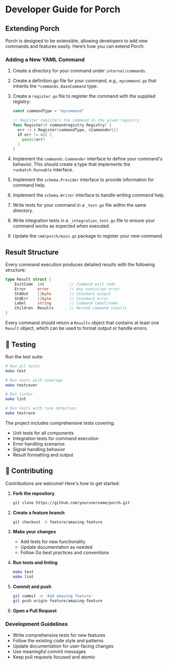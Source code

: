 # Developer Guide for Porch

## Extending Porch

Porch is designed to be extensible, allowing developers to add new commands and features easily. Here’s how you can extend Porch:

### Adding a New YAML Command

1. Create a directory for your command under `internal/commands`.

1. Create a definition.go file for your command, e.g., `mycommand.go` that inherits the `*commands.BaseCommand` type.

1. Create a `register.go` file to register the command with the supplied registry:

    ```go
    const commandType = "mycommand"

    // Register registers the command in the given registry.
    func Register(r commandregistry.Registry) {
      err := r.Register(commandType, &Commander{})
      if err != nil {
        panic(err)
      }
    }
    ```

1. Implement the `commands.Commander` interface to define your command's behavior.
  This should create a type that implements the `runbatch.Runnable` interface.

1. Implement the `schema.Provider` interface to provide information for command help.

1. Implement the `schema.Writer` interface to handle writing command help.

1. Write tests for your command in a `_test.go` file within the same directory.

1. Write integration tests in a `_integration_test.go` file to ensure your command works as expected when executed.

1. Update the `cmd/porch/main.go` package to register your new command.

## Result Structure

Every command execution produces detailed results with the following structure:

```go
type Result struct {
    ExitCode  int           // Command exit code
    Error     error         // Any execution error
    StdOut    []byte        // Standard output
    StdErr    []byte        // Standard error
    Label     string        // Command label/name
    Children  Results       // Nested command results
}
```

Every command should return a `Results` object that contains at least one `Result` object, which can be used to format output or handle errors.

## 🧪 Testing

Run the test suite:

```bash
# Run all tests
make test

# Run tests with coverage
make testcover

# Run linter
make lint

# Run tests with race detection
make testrace
```

The project includes comprehensive tests covering:

- Unit tests for all components
- Integration tests for command execution
- Error handling scenarios
- Signal handling behavior
- Result formatting and output

## 🤝 Contributing

Contributions are welcome! Here's how to get started:

1. **Fork the repository**

   ```bash
   git clone https://github.com/yourusername/porch.git
   ```

2. **Create a feature branch**

   ```bash
   git checkout -b feature/amazing-feature
   ```

3. **Make your changes**

   - Add tests for new functionality
   - Update documentation as needed
   - Follow Go best practices and conventions

4. **Run tests and linting**

   ```bash
   make test
   make lint
   ```

5. **Commit and push**

   ```bash
   git commit -m 'Add amazing feature'
   git push origin feature/amazing-feature
   ```

6. **Open a Pull Request**

### Development Guidelines

- Write comprehensive tests for new features
- Follow the existing code style and patterns
- Update documentation for user-facing changes
- Use meaningful commit messages
- Keep pull requests focused and atomic
